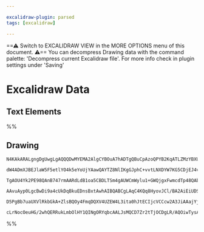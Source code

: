 ```yaml
---

excalidraw-plugin: parsed
tags: [excalidraw]

---
```

==⚠  Switch to EXCALIDRAW VIEW in the MORE OPTIONS menu of this document. ⚠== You can decompress Drawing data with the command palette: 'Decompress current Excalidraw file'. For more info check in plugin settings under 'Saving'


# Excalidraw Data
## Text Elements
%%
## Drawing
```compressed-json
N4KAkARALgngDgUwgLgAQQQDwMYEMA2AlgCYBOuA7hADTgQBuCpAzoQPYB2KqATLZMzYBXUtiRoIACyhQ4zZAHoFAc0JRJQgEYA6bGwC2CgF7N6hbEcK4OCtptbErHALRY8RMpWdx8Q1TdIEfARcZgRmBShcZQUebQBmbQAGGjoghH0EDihmbgBtcDBQMBKIEm4IABUAKwAtTQBVDiMkflLYRAqoLChUkshMbgBWABY2yBhuZwBGacTpniHxiAoS

dW4ADmXJBEJlaW5F5etlYO4k5eYoUjYAawQAYTZ8NlIKgGJphC+vvtLNXDYW7KG5CDjEJ4vN4Sa7WZhwXCBbJ/SAAM0I+HwAGVYGcJIIPCiIFcbvcAOprSSHS7XO4IHEwPHoAnlZag/YccK5NDTZZsBHYNSTHlJC6FSAg4RwACSxG5qDyAF1lqjyJlZdwOEJMctCOCsBVcCk2cJwZzmPKtTrxcSEAhiNxpgB2J3xHjTDbTJK8m2MFjsLhoJa+pis

TgAOU4Yk2PE98QAnB747rmAARdLdB1oa5CBDLTSm4gAUWCmWylu1+GWQjgxFwmcdTp48QAbCMhhseCMkk6xf0IEQOLdNZXli8gfbuKiCGFlt1ML0JETyBRKj0KkTUZwoFjCC1Dn3SlvsgAxXD6DHC1DB/vzqAAQSIykD6GCqN6yz9UHMBEfexf0D8kSejZLgepMBqaBWlWNqvHseoEGuC4bscQhQGwABK4R7uIqA5nmNqDggAASuz7IuqDTNoiyF

AAvuAyp0LgcBwDi9a4cUkDqBkuEDnsBxtAwhAIBQABCgLAqC4KQq8HyovJCl/BA2AiEiUDSt0+g4qSjzPLJEifN8RlKSppBqRpGTiUCkpghCenQugsIcPCiJZB+hTKapbkWfoJ4YtiuK8SyDqCaZ5madpdIUsQ6xoHwHlhd5EW0vcDJMsSzysglXnZD5GHCByXKOqFOXqZpADyApCo6oolWZSUZCe25nhe+BXjekCJblmlNdku77nFh6efV3UZEh

D5PgBb7uaUXVlRkbGkA+ZlsBQOy4FmqDQXV4UZEW4L3ita0hJtECIjcVCCcw2A3JiAAajYjE6V03c8+AAJo1UkcQbE6HUQEYbAGNwnGQPQBC5o6dE7Q1+j5bZ5ryhAUkhR5IIkP1uHbWjpAkDJDmgxAonPKd7wPPG5Pk0SWHKNqiIfEWqaM4zEDQ9lI07ilCCVd+nAVtapRwIEZjCMwADiuPEJjI4C2iaoIFh+q4xwyggzaWS4JowSbfhyzYEQcD

cLrNocOeuHG/2whQERRukLmbOlHY1QINgORYqbcAALJsMQCD7Zr2tTjOCDgLR/AQOiwTysA9G0UAA===
```
%%